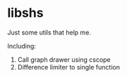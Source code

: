 # libshs

Just some utils that help me.

Including:

1. Call graph drawer using cscope
2. Difference limiter to single function